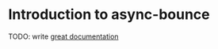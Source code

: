 # Introduction to async-bounce

TODO: write [great documentation](http://jacobian.org/writing/great-documentation/what-to-write/)
